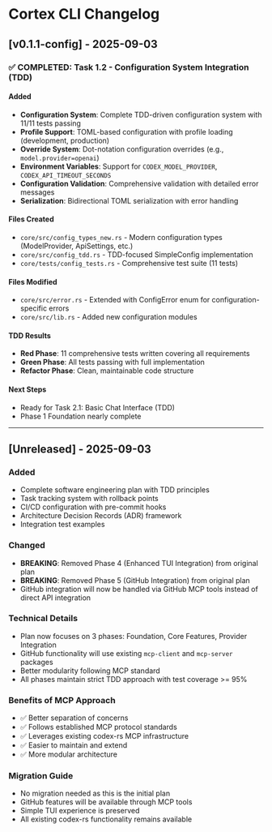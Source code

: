 # Cortex CLI Changelog

## [v0.1.1-config] - 2025-09-03

### ✅ COMPLETED: Task 1.2 - Configuration System Integration (TDD)

#### Added

- **Configuration System**: Complete TDD-driven configuration system with 11/11 tests passing
- **Profile Support**: TOML-based configuration with profile loading (development, production)  
- **Override System**: Dot-notation configuration overrides (e.g., `model.provider=openai`)
- **Environment Variables**: Support for `CODEX_MODEL_PROVIDER`, `CODEX_API_TIMEOUT_SECONDS`
- **Configuration Validation**: Comprehensive validation with detailed error messages
- **Serialization**: Bidirectional TOML serialization with error handling

#### Files Created

- `core/src/config_types_new.rs` - Modern configuration types (ModelProvider, ApiSettings, etc.)
- `core/src/config_tdd.rs` - TDD-focused SimpleConfig implementation  
- `core/tests/config_tests.rs` - Comprehensive test suite (11 tests)

#### Files Modified  

- `core/src/error.rs` - Extended with ConfigError enum for configuration-specific errors
- `core/src/lib.rs` - Added new configuration modules

#### TDD Results

- **Red Phase**: 11 comprehensive tests written covering all requirements
- **Green Phase**: All tests passing with full implementation
- **Refactor Phase**: Clean, maintainable code structure

#### Next Steps

- Ready for Task 2.1: Basic Chat Interface (TDD)
- Phase 1 Foundation nearly complete

---

## [Unreleased] - 2025-09-03

### Added

- Complete software engineering plan with TDD principles
- Task tracking system with rollback points
- CI/CD configuration with pre-commit hooks
- Architecture Decision Records (ADR) framework
- Integration test examples

### Changed

- **BREAKING**: Removed Phase 4 (Enhanced TUI Integration) from original plan
- **BREAKING**: Removed Phase 5 (GitHub Integration) from original plan
- GitHub integration will now be handled via GitHub MCP tools instead of direct API integration

### Technical Details

- Plan now focuses on 3 phases: Foundation, Core Features, Provider Integration
- GitHub functionality will use existing `mcp-client` and `mcp-server` packages
- Better modularity following MCP standard
- All phases maintain strict TDD approach with test coverage >= 95%

### Benefits of MCP Approach

- ✅ Better separation of concerns
- ✅ Follows established MCP protocol standards
- ✅ Leverages existing codex-rs MCP infrastructure
- ✅ Easier to maintain and extend
- ✅ More modular architecture

### Migration Guide

- No migration needed as this is the initial plan
- GitHub features will be available through MCP tools
- Simple TUI experience is preserved
- All existing codex-rs functionality remains available
